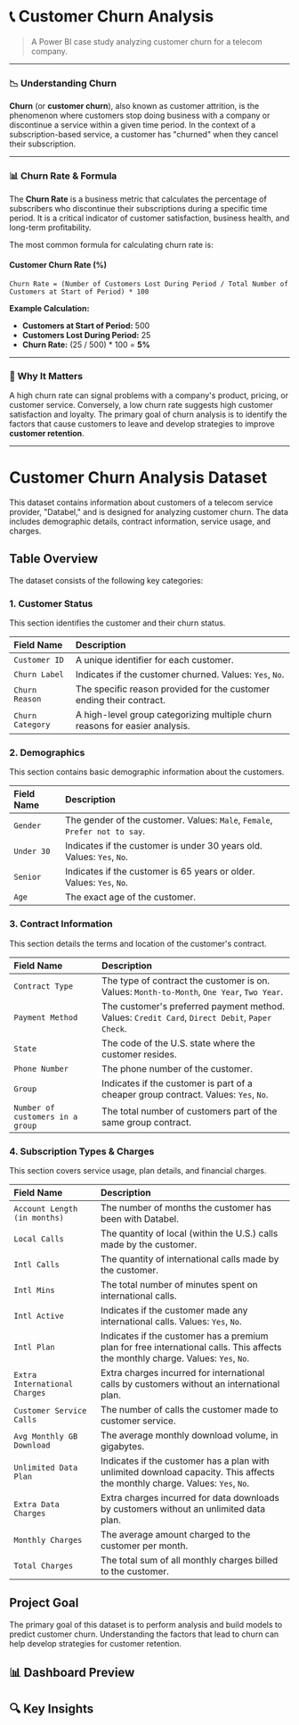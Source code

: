 # 📞 Customer Churn Analysis
> A Power BI case study analyzing customer churn for a telecom company.
---

### 📉 Understanding Churn

**Churn** (or **customer churn**), also known as customer attrition, is the phenomenon where customers stop doing business with a company or discontinue a service within a given time period. In the context of a subscription-based service, a customer has "churned" when they cancel their subscription.

---

### 📊 Churn Rate & Formula

The **Churn Rate** is a business metric that calculates the percentage of subscribers who discontinue their subscriptions during a specific time period. It is a critical indicator of customer satisfaction, business health, and long-term profitability.

The most common formula for calculating churn rate is:

#### **Customer Churn Rate (%)**

```
Churn Rate = (Number of Customers Lost During Period / Total Number of Customers at Start of Period) * 100
```

**Example Calculation:**

*   **Customers at Start of Period:** 500
*   **Customers Lost During Period:** 25
*   **Churn Rate:** (25 / 500) * 100 = **5%**

---

### 🤔 Why It Matters

A high churn rate can signal problems with a company's product, pricing, or customer service. Conversely, a low churn rate suggests high customer satisfaction and loyalty. The primary goal of churn analysis is to identify the factors that cause customers to leave and develop strategies to improve **customer retention**.

---
# Customer Churn Analysis Dataset

This dataset contains information about customers of a telecom service provider, "Databel," and is designed for analyzing customer churn. The data includes demographic details, contract information, service usage, and charges.

## Table Overview

The dataset consists of the following key categories:

### 1. Customer Status
This section identifies the customer and their churn status.

| Field Name | Description |
| :--- | :--- |
| `Customer ID` | A unique identifier for each customer. |
| `Churn Label` | Indicates if the customer churned. Values: `Yes`, `No`. |
| `Churn Reason` | The specific reason provided for the customer ending their contract. |
| `Churn Category` | A high-level group categorizing multiple churn reasons for easier analysis. |

### 2. Demographics
This section contains basic demographic information about the customers.

| Field Name | Description |
| :--- | :--- |
| `Gender` | The gender of the customer. Values: `Male`, `Female`, `Prefer not to say`. |
| `Under 30` | Indicates if the customer is under 30 years old. Values: `Yes`, `No`. |
| `Senior` | Indicates if the customer is 65 years or older. Values: `Yes`, `No`. |
| `Age` | The exact age of the customer. |

### 3. Contract Information
This section details the terms and location of the customer's contract.

| Field Name | Description |
| :--- | :--- |
| `Contract Type` | The type of contract the customer is on. Values: `Month-to-Month`, `One Year`, `Two Year`. |
| `Payment Method` | The customer's preferred payment method. Values: `Credit Card`, `Direct Debit`, `Paper Check`. |
| `State` | The code of the U.S. state where the customer resides. |
| `Phone Number` | The phone number of the customer. |
| `Group` | Indicates if the customer is part of a cheaper group contract. Values: `Yes`, `No`. |
| `Number of customers in a group` | The total number of customers part of the same group contract. |

### 4. Subscription Types & Charges
This section covers service usage, plan details, and financial charges.

| Field Name | Description |
| :--- | :--- |
| `Account Length (in months)` | The number of months the customer has been with Databel. |
| `Local Calls` | The quantity of local (within the U.S.) calls made by the customer. |
| `Intl Calls` | The quantity of international calls made by the customer. |
| `Intl Mins` | The total number of minutes spent on international calls. |
| `Intl Active` | Indicates if the customer made any international calls. Values: `Yes`, `No`. |
| `Intl Plan` | Indicates if the customer has a premium plan for free international calls. This affects the monthly charge. Values: `Yes`, `No`. |
| `Extra International Charges` | Extra charges incurred for international calls by customers without an international plan. |
| `Customer Service Calls` | The number of calls the customer made to customer service. |
| `Avg Monthly GB Download` | The average monthly download volume, in gigabytes. |
| `Unlimited Data Plan` | Indicates if the customer has a plan with unlimited download capacity. This affects the monthly charge. Values: `Yes`, `No`. |
| `Extra Data Charges` | Extra charges incurred for data downloads by customers without an unlimited data plan. |
| `Monthly Charges` | The average amount charged to the customer per month. |
| `Total Charges` | The total sum of all monthly charges billed to the customer. |

## Project Goal
The primary goal of this dataset is to perform analysis and build models to predict customer churn. Understanding the factors that lead to churn can help develop strategies for customer retention.

## 📊 Dashboard Preview
## 🔍 Key Insights

